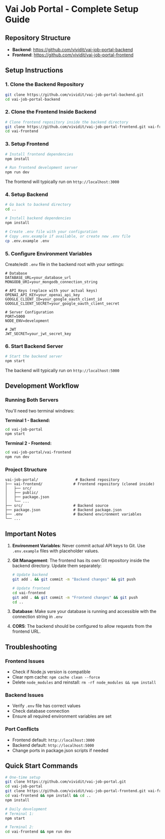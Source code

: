 # Vai Job Portal - Complete Setup Guide

## Repository Structure
- **Backend**: https://github.com/vividit/vai-job-portal-backend
- **Frontend**: https://github.com/vividit/vai-job-portal-frontend

## Setup Instructions

### 1. Clone the Backend Repository
```bash
git clone https://github.com/vividit/vai-job-portal-backend.git
cd vai-job-portal-backend
```

### 2. Clone the Frontend Inside Backend
```bash
# Clone frontend repository inside the backend directory
git clone https://github.com/vividit/vai-job-portal-frontend.git vai-frontend
cd vai-frontend
```

### 3. Setup Frontend
```bash
# Install frontend dependencies
npm install

# Run frontend development server
npm run dev
```

The frontend will typically run on `http://localhost:3000`

### 4. Setup Backend
```bash
# Go back to backend directory
cd ..

# Install backend dependencies
npm install

# Create .env file with your configuration
# Copy .env.example if available, or create new .env file
cp .env.example .env
```

### 5. Configure Environment Variables
Create/edit `.env` file in the backend root with your settings:
```env
# Database
DATABASE_URL=your_database_url
MONGODB_URI=your_mongodb_connection_string

# API Keys (replace with your actual keys)
OPENAI_API_KEY=your_openai_api_key
GOOGLE_CLIENT_ID=your_google_oauth_client_id
GOOGLE_CLIENT_SECRET=your_google_oauth_client_secret

# Server Configuration
PORT=5000
NODE_ENV=development

# JWT
JWT_SECRET=your_jwt_secret_key
```

### 6. Start Backend Server
```bash
# Start the backend server
npm start
```

The backend will typically run on `http://localhost:5000`

## Development Workflow

### Running Both Servers
You'll need two terminal windows:

**Terminal 1 - Backend:**
```bash
cd vai-job-portal
npm start
```

**Terminal 2 - Frontend:**
```bash
cd vai-job-portal/vai-frontend
npm run dev
```

### Project Structure
```
vai-job-portal/                 # Backend repository
├── vai-frontend/              # Frontend repository (cloned inside)
│   ├── src/
│   ├── public/
│   ├── package.json
│   └── ...
├── src/                       # Backend source
├── package.json               # Backend package.json
├── .env                       # Backend environment variables
└── ...
```

## Important Notes

1. **Environment Variables**: Never commit actual API keys to Git. Use `.env.example` files with placeholder values.

2. **Git Management**: The frontend has its own Git repository inside the backend directory. Update them separately:
   ```bash
   # Update backend
   git add . && git commit -m "Backend changes" && git push
   
   # Update frontend
   cd vai-frontend
   git add . && git commit -m "Frontend changes" && git push
   cd ..
   ```

3. **Database**: Make sure your database is running and accessible with the connection string in `.env`

4. **CORS**: The backend should be configured to allow requests from the frontend URL.

## Troubleshooting

### Frontend Issues
- Check if Node.js version is compatible
- Clear npm cache: `npm cache clean --force`
- Delete `node_modules` and reinstall: `rm -rf node_modules && npm install`

### Backend Issues  
- Verify `.env` file has correct values
- Check database connection
- Ensure all required environment variables are set

### Port Conflicts
- Frontend default: `http://localhost:3000`
- Backend default: `http://localhost:5000`
- Change ports in package.json scripts if needed

## Quick Start Commands

```bash
# One-time setup
git clone https://github.com/vividit/vai-job-portal.git
cd vai-job-portal
git clone https://github.com/vividit/vai-job-portal-frontend.git vai-frontend
cd vai-frontend && npm install && cd ..
npm install

# Daily development
# Terminal 1:
npm start

# Terminal 2:
cd vai-frontend && npm run dev
```
